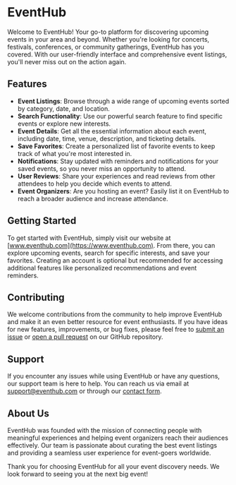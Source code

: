 # EventHub

Welcome to EventHub! Your go-to platform for discovering upcoming events in your area and beyond. Whether you're looking for concerts, festivals, conferences, or community gatherings, EventHub has you covered. With our user-friendly interface and comprehensive event listings, you'll never miss out on the action again.

## Features

- **Event Listings**: Browse through a wide range of upcoming events sorted by category, date, and location.
- **Search Functionality**: Use our powerful search feature to find specific events or explore new interests.
- **Event Details**: Get all the essential information about each event, including date, time, venue, description, and ticketing details.
- **Save Favorites**: Create a personalized list of favorite events to keep track of what you're most interested in.
- **Notifications**: Stay updated with reminders and notifications for your saved events, so you never miss an opportunity to attend.
- **User Reviews**: Share your experiences and read reviews from other attendees to help you decide which events to attend.
- **Event Organizers**: Are you hosting an event? Easily list it on EventHub to reach a broader audience and increase attendance.

## Getting Started

To get started with EventHub, simply visit our website at [www.eventhub.com](https://www.eventhub.com). From there, you can explore upcoming events, search for specific interests, and save your favorites. Creating an account is optional but recommended for accessing additional features like personalized recommendations and event reminders.

## Contributing

We welcome contributions from the community to help improve EventHub and make it an even better resource for event enthusiasts. If you have ideas for new features, improvements, or bug fixes, please feel free to [submit an issue](https://github.com/eventhub/eventhub/issues) or [open a pull request](https://github.com/eventhub/eventhub/pulls) on our GitHub repository.

## Support

If you encounter any issues while using EventHub or have any questions, our support team is here to help. You can reach us via email at support@eventhub.com or through our [contact form](https://www.eventhub.com/contact).

## About Us

EventHub was founded with the mission of connecting people with meaningful experiences and helping event organizers reach their audiences effectively. Our team is passionate about curating the best event listings and providing a seamless user experience for event-goers worldwide.

Thank you for choosing EventHub for all your event discovery needs. We look forward to seeing you at the next big event!
